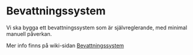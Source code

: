 # Bevattningssystem
Vi ska bygga ett bevattningssystem som är självreglerande, med minimal manuell påverkan.

Mer info finns på wiki-sidan [Bevattningssystem](https://github.com/Omegapoint/omegapoc/wiki/Bevattningssystem)
